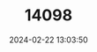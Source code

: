 ---
title: "14098"
category: "Myonycteris relicta"
draft: false
date: 2024-02-22 13:03:50
languages:
  English: ["Bergmans's Collared Fruit Bat", "East African Little Collared Fruit Bat"]
---